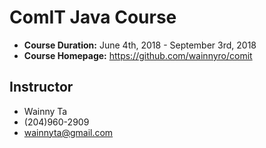 # ComIT Java Course 

- **Course Duration:** June 4th, 2018 - September 3rd, 2018
- **Course Homepage:** https://github.com/wainnyro/comit

## Instructor
- Wainny Ta
- (204)960-2909
- wainnyta@gmail.com

